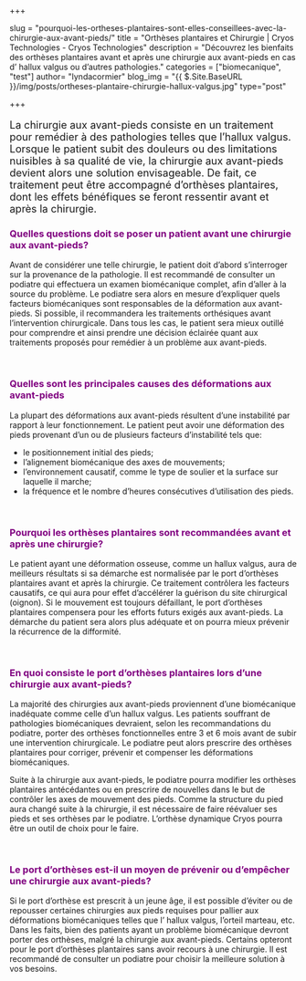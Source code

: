 +++

slug = "pourquoi-les-ortheses-plantaires-sont-elles-conseillees-avec-la-chirurgie-aux-avant-pieds/"
title = "Orthèses plantaires et Chirurgie | Cryos Technologies - Cryos Technologies"
description = "Découvrez les bienfaits des orthèses plantaires avant et après une chirurgie aux avant-pieds en cas d’ hallux valgus ou d’autres pathologies."
categories = ["biomecanique", "test"]
author= "lyndacormier"
blog_img = "{{ $.Site.BaseURL }}/img/posts/ortheses-plantaire-chirurgie-hallux-valgus.jpg"
type="post"

+++

<p style="font-size: 18px;">La chirurgie aux avant-pieds consiste en un traitement pour remédier à des pathologies telles que l’hallux valgus. Lorsque le patient subit des douleurs ou des limitations nuisibles à sa qualité de vie, la chirurgie aux avant-pieds devient alors une solution envisageable. De fait, ce traitement peut être accompagné d’orthèses plantaires, dont les effets bénéfiques se feront ressentir avant et après la chirurgie.</p>

<h3 style="color: #800080;">Quelles questions doit se poser un patient avant une chirurgie aux avant-pieds?</h3>
Avant de considérer une telle chirurgie, le patient doit d’abord s’interroger sur la provenance de la pathologie. Il est recommandé de consulter un podiatre qui effectuera un examen biomécanique complet, afin d’aller à la source du problème. Le podiatre sera alors en mesure d’expliquer quels facteurs biomécaniques sont responsables de la déformation aux avant-pieds. Si possible, il recommandera les traitements orthésiques avant l’intervention chirurgicale. Dans tous les cas, le patient sera mieux outillé pour comprendre et ainsi prendre une décision éclairée quant aux traitements proposés pour remédier à un problème aux avant-pieds.

&nbsp;
<h3 style="color: #800080;">Quelles sont les principales causes des déformations aux avant-pieds</h3>
La plupart des déformations aux avant-pieds résultent d’une instabilité par rapport à leur fonctionnement. Le patient peut avoir une déformation des pieds provenant d’un ou de plusieurs facteurs d’instabilité tels que:
<ul>
	<li>le positionnement initial des pieds;</li>
	<li>l’alignement biomécanique des axes de mouvements;</li>
	<li>l’environnement causatif, comme le type de soulier et la surface sur laquelle il marche;</li>
	<li>la fréquence et le nombre d’heures consécutives d’utilisation des pieds.</li>
</ul>
&nbsp;
<h3 style="color: #800080;">Pourquoi les orthèses plantaires sont recommandées avant et après une chirurgie?</h3>
Le patient ayant une déformation osseuse, comme un hallux valgus, aura de meilleurs résultats si sa démarche est normalisée par le port d’orthèses plantaires avant et après la chirurgie. Ce traitement contrôlera les facteurs causatifs, ce qui aura pour effet d’accélérer la guérison du site chirurgical (oignon). Si le mouvement est toujours défaillant, le port d’orthèses plantaires compensera pour les efforts futurs exigés aux avant-pieds. La démarche du patient sera alors plus adéquate et on pourra mieux prévenir la récurrence de la difformité.

&nbsp;
<h3 style="color: #800080;">En quoi consiste le port d’orthèses plantaires lors d’une chirurgie aux avant-pieds?</h3>
La majorité des chirurgies aux avant-pieds proviennent d’une biomécanique inadéquate comme celle d’un hallux valgus. Les patients souffrant de pathologies biomécaniques devraient, selon les recommandations du podiatre, porter des orthèses fonctionnelles entre 3 et 6 mois avant de subir une intervention chirurgicale. Le podiatre peut alors prescrire des orthèses plantaires pour corriger, prévenir et compenser les déformations biomécaniques.

Suite à la chirurgie aux avant-pieds, le podiatre pourra modifier les orthèses plantaires antécédantes ou en prescrire de nouvelles dans le but de contrôler les axes de mouvement des pieds. Comme la structure du pied aura changé suite à la chirurgie, il est nécessaire de faire réévaluer ses pieds et ses orthèses par le podiatre. L’orthèse dynamique Cryos pourra être un outil de choix pour le faire.

&nbsp;
<h3 style="color: #800080;">Le port d’orthèses est-il un moyen de prévenir ou d’empêcher une chirurgie aux avant-pieds?</h3>
Si le port d’orthèse est prescrit à un jeune âge, il est possible d’éviter ou de repousser certaines chirurgies aux pieds requises pour pallier aux déformations biomécaniques telles que l’ hallux valgus, l’orteil marteau, etc. Dans les faits, bien des patients ayant un problème biomécanique devront porter des orthèses, malgré la chirurgie aux avant-pieds. Certains opteront pour le port d’orthèses plantaires sans avoir recours à une chirurgie. Il est recommandé de consulter un podiatre pour choisir la meilleure solution à vos besoins.